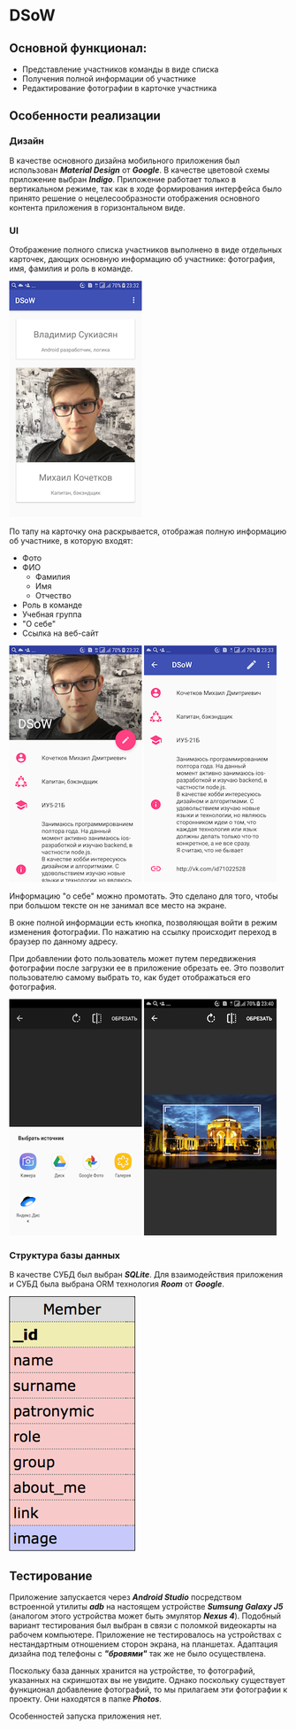 # DSoW

## Основной функционал:

- Представление участников команды в виде списка
- Получения полной информации об участнике
- Редактирование фотографии в карточке участника

## Особенности реализации

### Дизайн

В качестве основного дизайна мобильного приложения был использован ***Material Design*** от ***Google***. В качестве цветовой схемы приложение выбран ***Indigo***. Приложение работает только в вертикальном режиме, так как в ходе формирования интерфейса было принято решение о нецелесообразности отображения основного контента приложения в горизонтальном виде.

### UI

Отображение полного списка участников выполнено в виде отдельных карточек, дающих основную информацию об участнике: фотография, имя, фамилия и роль в команде. 

![](./Pictures/device-2018-04-08-233205.png)

По тапу на карточку она раскрывается, отображая полную информацию об участнике, в которую входят:

- Фото 
- ФИО
  - Фамилия
  - Имя
  - Отчество
- Роль в команде
- Учебная группа
- "О себе"
- Ссылка на веб-сайт

![](./Pictures/device-2018-04-08-233252.png) ![](./Pictures/device-2018-04-08-233315.png)

Информацию "о себе" можно промотать. Это сделано для того, чтобы при большом тексте он не занимал все место на экране.

В окне полной информации есть кнопка, позволяющая войти в режим изменения фотографии. По нажатию на ссылку происходит переход в браузер по данному адресу.

При добавлении фото пользователь может путем передвижения фотографии после загрузки ее в приложение обрезать ее. Это позволит пользователю самому выбрать то, как будет отображаться его фотография.

![](./Pictures/device-2018-04-08-234004.png) ![](./Pictures/device-2018-04-08-234049.png)

### Структура базы данных

В качестве СУБД был выбран ***SQLite***. Для взаимодействия приложения и СУБД была выбрана ORM технология ***Room*** от ***Google***.

![](./Pictures/DatabaseStructure.png)

## Тестирование

Приложение запускается через ***Android Studio*** посредством встроенной утилиты ***adb*** на настоящем устройстве ***Sumsung Galaxy J5*** (аналогом этого устройства может быть эмулятор ***Nexus 4***). Подобный вариант тестирования был выбран в связи с поломкой видеокарты на рабочем компьютере. Приложение не тестировалось на устройствах с нестандартным отношением сторон экрана, на планшетах. Адаптация дизайна под телефоны с ***"бровями"*** так же не было осуществлена.

Поскольку база данных хранится на устройстве, то фотографий, указанных на скриншотах вы не увидите. Однако поскольку существует функционал добавление фотографий, то мы прилагаем эти фотографии к проекту. Они находятся в папке ***Photos***.

Особенностей запуска приложения нет. 
